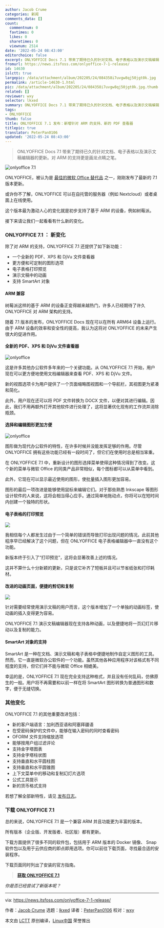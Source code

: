 ```yaml
---
author: Jacob Crume
categories: 新闻
comments_data: []
count:
  commentnum: 0
  favtimes: 0
  likes: 0
  sharetimes: 0
  viewnum: 2514
date: '2022-05-24 08:43:00'
editorchoice: false
excerpt: ONLYOFFICE Docs 7.1 带来了期待已久的针对文档、电子表格以及演示文稿编辑器的更新。对 ARM 的支持更是画龙点睛之笔。
fromurl: https://news.itsfoss.com/onlyoffice-7-1-release/
id: 14630
islctt: true
largepic: /data/attachment/album/202205/24/084358i7uvgw8qj50jgt0k.jpg
permalink: /article-14630-1.html
pic: /data/attachment/album/202205/24/084358i7uvgw8qj50jgt0k.jpg.thumb.jpg
related: []
reviewer: wxy
selector: lkxed
summary: ONLYOFFICE Docs 7.1 带来了期待已久的针对文档、电子表格以及演示文稿编辑器的更新。对 ARM 的支持更是画龙点睛之笔。
tags:
- ONLYOFFICE
thumb: false
title: ONLYOFFICE 7.1 发布：新增针对 ARM 的支持、新的 PDF 查看器
titlepic: true
translator: PeterPan0106
updated: '2022-05-24 08:43:00'
---
```



> 
> ONLYOFFICE Docs 7.1 带来了期待已久的针对文档、电子表格以及演示文稿编辑器的更新。对 ARM 的支持更是画龙点睛之笔。
> 
> 
> 


![onlyoffice 7.1](/data/attachment/album/202205/24/084358i7uvgw8qj50jgt0k.jpg)


ONLYOFFICE，被认为是 [最佳的微软 Office 替代品](https://itsfoss.com/best-free-open-source-alternatives-microsoft-office/) 之一，刚刚发布了最新的 7.1 版本更新。


或许你不了解，ONLYOFFICE 可以在自托管的服务器（例如 Nextcloud）或者桌面上在线使用。


这个版本最为激动人心的变化就是初步支持了基于 ARM 的设备，例如树莓派。


接下来请让我们一起看看有什么新的变化。


### ONLYOFFICE 7.1 ： 新变化






除了对 ARM 的支持，ONLYOFFICE 7.1 还提供了如下新功能：


* 一个全新的 PDF、XPS 和 DjVu 文件查看器
* 更方便和可定制的图形选项
* 电子表格打印预览
* 演示文稿中的动画
* 支持 SmartArt 对象


#### ARM 兼容


树莓派这样的基于 ARM 的设备正变得越来越热门，许多人已经期待了许久 ONLYOFFICE 对 ARM 架构的支持。


随着 7.1 版本的发布，ONLYOFFICE Docs 现在可以在所有 ARM64 设备上运行。由于 ARM 设备的效率和安全性的提高，我认为这将对 ONLYOFFICE 的未来产生很大的促进作用。


#### 全新的 PDF、XPS 和 DjVu 文件查看器


![onlyoffice](/data/attachment/album/202205/24/084359p977k7mt9xd559q7.png)


这是许多其他办公软件多年来的一个关键功能。从 ONLYOFFICE 7.1 开始，用户现在可以更方便地使用文档编辑器来查看 PDF、XPS 和 DjVu 文件。


新的视图选项卡为用户提供了一个页面缩略图视图和一个导航栏，其视图更为紧凑和简化。


此外，用户现在还可以将 PDF 文件转换为 DOCX 文件，以便对其进行编辑。因此，我们不用再额外打开其他软件进行处理了，这将显著优化现有的工作流并消除瓶颈。


#### 选择和编辑图形更加方便


![onlyoffice](/data/attachment/album/202205/24/084359zb1obi3brrlvrgr4.png)


图形做为现代办公软件的特性，在许多时候并没能发挥足够的作用。尽管 ONLYOFFICE 拥有这些功能已经有一段时间了，但它们在使用时总是相当笨重。


在 ONLYOFFICE 7.1 中，重新设计的图形选择菜单使得这种情况得到了改变。这个新的菜单与微软 Office 的同类产品非常相似，每个图标都可以从菜单中看到。


此外，它现在可以显示最近使用的图形，使批量插入图形更加容易。


图形的最后一项改进是能够使用鼠标来编辑它们。对于那些熟悉 Inkscape 等图形设计软件的人来说，这将会相当得心应手。通过简单地拖动点，你将可以在短时间内创建一个独特的形状。


#### 电子表格的打印预览


![](/data/attachment/album/202205/24/084400hiokjbbs98qqnjrr.png)


我相信每个人都发生过由于一个简单的错误而导致打印出现问题的情况。此前其他程序早已经解决了这个问题，但在 ONLYOFFICE 电子表格编辑器中一直没有这个功能。


新版本终于引入了“打印预览”，这将会显著改善上述的情况。


这并不算什么十分新颖的更新，只是说它补齐了短板并且可以节省纸张和打印耗材。


#### 改进的动画页面，便捷的剪切和复制


![](/data/attachment/album/202205/24/084400wr8r8xsox293vp4b.png)


针对需要经常使用演示文稿的用户而言，这个版本增加了一个单独的动画标签，使动画的插入变得更为容易。


ONLYOFFICE 7.1 演示文稿编辑器现在支持各种动画，以及便捷地将一页幻灯片移动以及复制的能力。


#### SmartArt 对象的支持


SmartArt 是一种在文档、演示文稿和电子表格中便捷地制作自定义图形的工具。然而，它一直是微软办公软件的一个功能。虽然其他各种应用程序对该格式有不同程度的支持，但它们并不能与微软 Office 相媲美。


幸运的是，ONLYOFFICE 7.1 现在完全支持这种格式，并且没有任何乱码，仿佛原生的一般。用户将不再需要和以前一样在将 SmartArt 图形转换为普通图形和数字，便于无缝切换。


### 其他变化


ONLYOFFICE 7.1 的其他重要改进包括：


* 新的客户端语言：加利西亚语和阿塞拜疆语
* 在受密码保护的文件中，能够在输入密码的同时查看密码
* OFORM 文件支持缩放选项
* 能够按用户组过滤评论
* 支持金字塔图表
* 支持金字塔柱状图
* 支持垂直和水平圆柱图
* 支持垂直和水平圆锥图
* 上下文菜单中的移动和复制幻灯片选项
* 公式工具提示
* 新的货币格式支持


若想了解全部新特性，请见 [发布日志](https://www.onlyoffice.com/blog/2022/05/discover-onlyoffice-docs-v7-1/)。


### 下载 ONLYOFFICE 7.1


总的来说，ONLYOFFICE 7.1 是一个兼容 ARM 并且功能更为丰富的版本。


所有版本（企业版、开发版者、社区版）都有更新。


下载方面提供了很多不同的软件包，包括用于 ARM 版本的 Docker 镜像、 Snap 软件包以及用于云供应商的即点即用选项。你可以前往下载页面，寻找最合适的安装程序。


下载页面同时列出了安装的官方指南。



> 
> **[获取 ONLYOFFICE 7.1](https://www.onlyoffice.com/download-docs.aspx)**
> 
> 
> 


*你是否已经尝试了新版本呢？*




---


via: <https://news.itsfoss.com/onlyoffice-7-1-release/>


作者：[Jacob Crume](https://news.itsfoss.com/author/jacob/) 选题：[lkxed](https://github.com/lkxed) 译者：[PeterPan0106](https://github.com/PeterPan0106) 校对：[wxy](https://github.com/wxy)


本文由 [LCTT](https://github.com/LCTT/TranslateProject) 原创编译，[Linux中国](https://linux.cn/) 荣誉推出